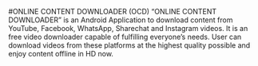 #ONLINE CONTENT DOWNLOADER (OCD)
“ONLINE CONTENT DOWNLOADER” is an Android Application to download content  from YouTube, Facebook, WhatsApp, Sharechat and Instagram videos. It is an free video  downloader capable of fulfilling everyone’s needs. User can download videos from  these platforms at the highest quality possible and enjoy content offline in HD now.
